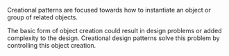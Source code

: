 Creational patterns are focused towards how to instantiate an object or group of related objects. 

The basic form of object creation could result in design problems or added complexity to the design. Creational design patterns solve this problem by controlling this object creation.